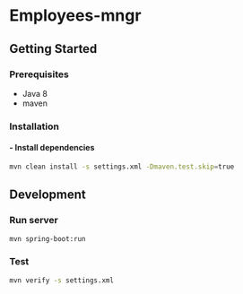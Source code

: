 # Employees-mngr

## Getting Started

### Prerequisites

- Java 8
- maven

### Installation

#### - Install dependencies

```sh
mvn clean install -s settings.xml -Dmaven.test.skip=true
```

## Development

### Run server

```sh
mvn spring-boot:run
```

### Test

```sh
mvn verify -s settings.xml
```
